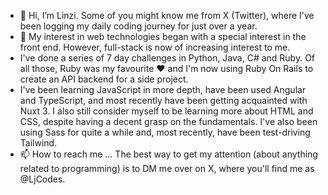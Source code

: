 - 👋 Hi, I’m Linzi. Some of you might know me from X (Twitter), where I've been logging my daily coding journey for just over a year.
- 👀 My interest in web technologies began with a special interest in the front end. However, full-stack is now of increasing interest to me.
- I've done a series of 7 day challenges in Python, Java, C# and Ruby. Of all those, Ruby was my favourite ❤️ and I'm now using Ruby On Rails to create an API backend for a side project.
-  I've been learning JavaScript in more depth, have been used Angular and TypeScript, and most recently have been getting acquainted with Nuxt 3. I also still consider myself to be learning more about HTML and CSS, despite having a decent grasp on the fundamentals. I've also been using Sass for quite a while and, most recently, have been test-driving Tailwind.
- 📫 How to reach me ... The best way to get my attention (about anything related to programming) is to DM me over on X, where you'll find me as @LjCodes.

<!---
LinziJayne36/LinziJayne36 is a ✨ special ✨ repository because its `README.md` (this file) appears on your GitHub profile.
You can click the Preview link to take a look at your changes.
--->
